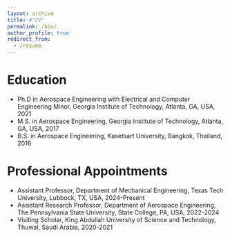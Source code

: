 ```yaml
---
layout: archive
title: #"CV"
permalink: /bio/
author_profile: true
redirect_from:
  - /resume
---
```


<!-- {% include base_path %} -->

Education
======
* Ph.D in Aerospace Engineering with Electrical and Computer Engineering Minor, Georgia Institute of Technology, Atlanta, GA, USA, 2021
* M.S. in Aerospace Engineering, Georgia Institute of Technology, Atlanta, GA, USA, 2017
* B.S. in Aerospace Engineering, Kasetsart University, Bangkok, Thailand, 2016

Professional Appointments
======
* Assistant Professor, Department of Mechanical Engineering, Texas Tech University, Lubbock, TX, USA, 2024-Present
* Assistant Research Professor, Department of Aerospace Engineering, The Pennsylvania State University, State College, PA, USA, 2022-2024
* Visiting Scholar, King Abdullah University of Science and Technology, Thuwal, Saudi Arabia, 2020-2021